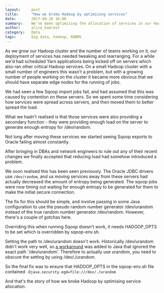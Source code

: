 ```yaml
---
layout:     post
title:      "How we broke Hadoop by optimising services"
date:       2017-04-26 16:00
summary:    We've been optimising the allocation of services in our Hadoop cluster recently.  It turns out a quiet Hadoop gateway server is a bad one.
author:     alice_kaerast
category:   Data
tags:       big data, hadoop, RDBMS
---
```


As we grow our Hadoop cluster and the number of teams working on it, our deployment of services has needed tweaking and rearranging.  For a while we'd had scheduled Yarn applications being kicked off on servers which also ran other critical Hadoop services.  On a small Hadoop cluster with a small number of engineers this wasn't a problem, but with a growing number of people working on the cluster it became more obvious that we should have separate edge nodes for the running of jobs.

We had seen a few Sqoop import jobs fail, and had assumed that this was caused by contention on these servers.  So we spent some time considering how services were spread across servers, and then moved them to better spread the load.

What we hadn't realised is that those services were also providing a secondary function - they were providing enough load on the server to generate enough entropy for /dev/random.

Not long after moving these services we started seeing Sqoop exports to Oracle failing almost constantly.

After bringing in DBAs and network engineers to rule out any of their recent changes we finally accepted that reducing load had somehow introduced a problem.

We soon realised this has been seen previously.  The Oracle JDBC drivers use `/dev/random`, and us moving services away from these servers had actually decreased the amount of entropy being generated.  The sqoop jobs were now timing out waiting for enough entropy to be generated for them to make the initial secure connection.

The fix for this should be simple, and involve passing in some Java configuration to use the pseudo random number generator /dev/urandom instead of the true random number generator /dev/random.  However, there's a couple of gotchas here.

Overriding this when running Sqoop doesn't work, it needs HADOOP_OPTS to be set which is overridden by sqoop-env.sh.

Setting the path to /dev/urandom doesn't work.  Historically /dev/urandom didn't work very well, so [a workaround](https://bugs.openjdk.java.net/browse/JDK-6202721) was added to Java that ignored the exact path '/dev/urandom'.  Therefore to actually use urandom, you need to obscure the setting by using /dev/./urandom.

So the final fix was to ensure that HADOOP_OPTS in the sqoop-env.sh file contained `-Djava.security.egd=file:///dev/./urandom`

And that's the story of how we broke Hadoop by optimising service allocation.

